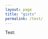 ```yaml
---
layout: page
title: "gists"
permalink: /test/
---
```


Test:
<script src="https://gist.github.com/rkjiwa/33f00cb8114e7733812bc9765dfc391d.js">Gist</script>
